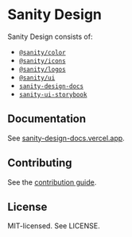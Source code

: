 # Sanity Design

Sanity Design consists of:

- [`@sanity/color`](color)
- [`@sanity/icons`](icons)
- [`@sanity/logos`](logos)
- [`@sanity/ui`](ui)
- [`sanity-design-docs`](docs)
- [`sanity-ui-storybook`](ui-storybook)

## Documentation

See [sanity-design-docs.vercel.app](https://sanity-design-docs.vercel.app/).

## Contributing

See the [contribution guide](CONTRIBUTING.md).

## License

MIT-licensed. See LICENSE.

